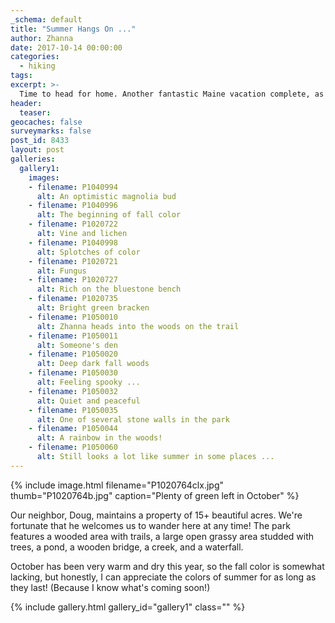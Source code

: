 ```yaml
---
_schema: default
title: "Summer Hangs On ..."
author: Zhanna
date: 2017-10-14 00:00:00
categories:
  - hiking
tags:
excerpt: >-
  Time to head for home. Another fantastic Maine vacation complete, as always too soon.
header:
  teaser:
geocaches: false
surveymarks: false
post_id: 8433
layout: post
galleries:
  gallery1:
    images:
    - filename: P1040994
      alt: An optimistic magnolia bud
    - filename: P1040996
      alt: The beginning of fall color 
    - filename: P1020722
      alt: Vine and lichen 
    - filename: P1040998
      alt: Splotches of color
    - filename: P1020721
      alt: Fungus 
    - filename: P1020727
      alt: Rich on the bluestone bench 
    - filename: P1020735
      alt: Bright green bracken
    - filename: P1050010
      alt: Zhanna heads into the woods on the trail 
    - filename: P1050011
      alt: Someone's den    
    - filename: P1050020
      alt: Deep dark fall woods
    - filename: P1050030
      alt: Feeling spooky ... 
    - filename: P1050032
      alt: Quiet and peaceful    
    - filename: P1050035
      alt: One of several stone walls in the park
    - filename: P1050044
      alt: A rainbow in the woods!
    - filename: P1050060
      alt: Still looks a lot like summer in some places ...                                                       
---
```


{% include image.html filename="P1020764clx.jpg" thumb="P1020764b.jpg" caption="Plenty of green left in October" %}

Our neighbor, Doug, maintains a property of 15+ beautiful acres. We're fortunate that he welcomes us to wander here at any time! The park features a wooded area with trails, a large open grassy area studded with trees, a pond, a wooden bridge, a creek, and a waterfall.

October has been very warm and dry this year, so the fall color is somewhat lacking, but honestly, I can appreciate the colors of summer for as long as they last! (Because I know what's coming soon!)

{% include gallery.html gallery_id="gallery1" class="" %}
